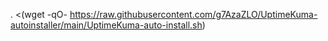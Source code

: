 . <(wget -qO- https://raw.githubusercontent.com/g7AzaZLO/UptimeKuma-autoinstaller/main/UptimeKuma-auto-install.sh)
